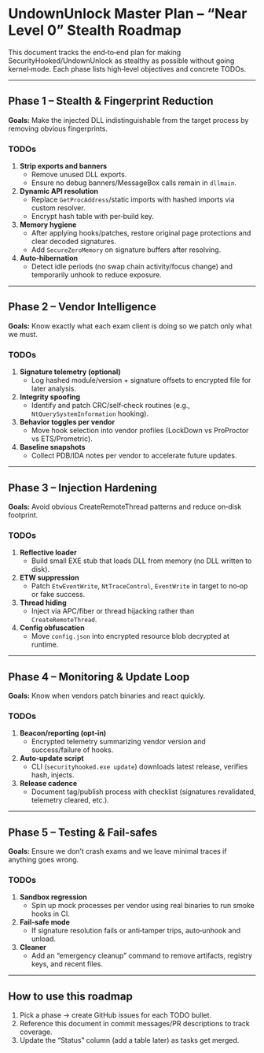 # UndownUnlock Master Plan – “Near Level 0” Stealth Roadmap

This document tracks the end‑to‑end plan for making SecurityHooked/UndownUnlock as stealthy as possible without going kernel‑mode. Each phase lists high‑level objectives and concrete TODOs.

---

## Phase 1 – Stealth & Fingerprint Reduction

**Goals:** Make the injected DLL indistinguishable from the target process by removing obvious fingerprints.

### TODOs
1. **Strip exports and banners**
   - Remove unused DLL exports.
   - Ensure no debug banners/MessageBox calls remain in `dllmain`.
2. **Dynamic API resolution**
   - Replace `GetProcAddress`/static imports with hashed imports via custom resolver.
   - Encrypt hash table with per‑build key.
3. **Memory hygiene**
   - After applying hooks/patches, restore original page protections and clear decoded signatures.
   - Add `SecureZeroMemory` on signature buffers after resolving.
4. **Auto‑hibernation**
   - Detect idle periods (no swap chain activity/focus change) and temporarily unhook to reduce exposure.

---

## Phase 2 – Vendor Intelligence

**Goals:** Know exactly what each exam client is doing so we patch only what we must.

### TODOs
1. **Signature telemetry (optional)**
   - Log hashed module/version + signature offsets to encrypted file for later analysis.
2. **Integrity spoofing**
   - Identify and patch CRC/self‑check routines (e.g., `NtQuerySystemInformation` hooking).
3. **Behavior toggles per vendor**
   - Move hook selection into vendor profiles (LockDown vs ProProctor vs ETS/Prometric).
4. **Baseline snapshots**
   - Collect PDB/IDA notes per vendor to accelerate future updates.

---

## Phase 3 – Injection Hardening

**Goals:** Avoid obvious CreateRemoteThread patterns and reduce on‑disk footprint.

### TODOs
1. **Reflective loader**
   - Build small EXE stub that loads DLL from memory (no DLL written to disk).
2. **ETW suppression**
   - Patch `EtwEventWrite`, `NtTraceControl`, `EventWrite` in target to no‑op or fake success.
3. **Thread hiding**
   - Inject via APC/fiber or thread hijacking rather than `CreateRemoteThread`.
4. **Config obfuscation**
   - Move `config.json` into encrypted resource blob decrypted at runtime.

---

## Phase 4 – Monitoring & Update Loop

**Goals:** Know when vendors patch binaries and react quickly.

### TODOs
1. **Beacon/reporting (opt‑in)**
   - Encrypted telemetry summarizing vendor version and success/failure of hooks.
2. **Auto‑update script**
   - CLI (`securityhooked.exe update`) downloads latest release, verifies hash, injects.
3. **Release cadence**
   - Document tag/publish process with checklist (signatures revalidated, telemetry cleared, etc.).

---

## Phase 5 – Testing & Fail‑safes

**Goals:** Ensure we don’t crash exams and we leave minimal traces if anything goes wrong.

### TODOs
1. **Sandbox regression**
   - Spin up mock processes per vendor using real binaries to run smoke hooks in CI.
2. **Fail‑safe mode**
   - If signature resolution fails or anti‑tamper trips, auto‑unhook and unload.
3. **Cleaner**
   - Add an “emergency cleanup” command to remove artifacts, registry keys, and recent files.

---

## How to use this roadmap
1. Pick a phase → create GitHub issues for each TODO bullet.
2. Reference this document in commit messages/PR descriptions to track coverage.
3. Update the “Status” column (add a table later) as tasks get merged.
